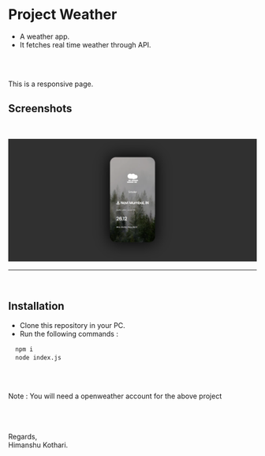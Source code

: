 

# Project Weather 

* A weather app.
* It fetches real time weather through API.

<br/>
<br/>

This is a responsive page.

## Screenshots
<br/>

![App Screenshot](https://github.com/iamhk12/Projects/blob/main/WebProjects/PR_WeatherApp-(nodeJS-html-css)/ss/appweather.png)
<hr>

<br/>

## Installation

* Clone this repository in your PC.
* Run the following commands :

```bash
  npm i
  node index.js
```

<br/><br/>

Note :  You will need a openweather account for the above project


<br/>
<br/><br/>
Regards,<br/>
Himanshu Kothari.

